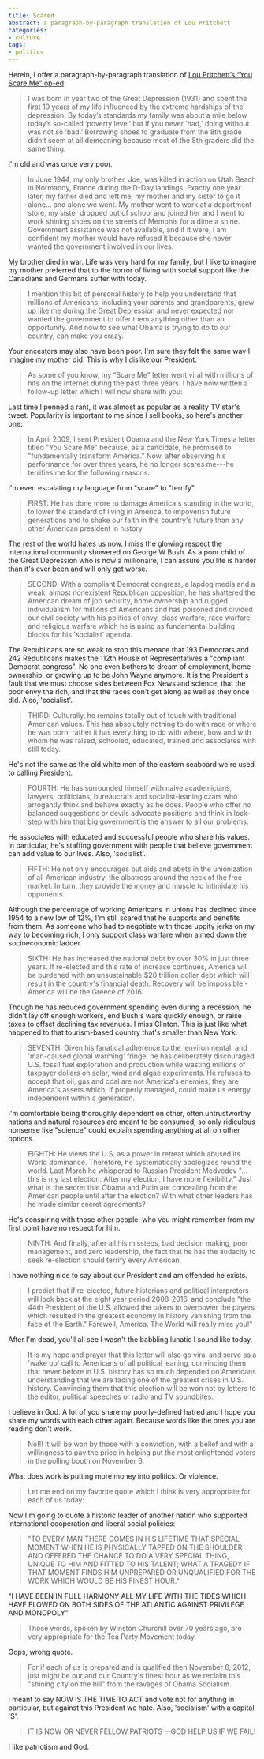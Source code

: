 ```yaml
---
title: Scared
abstract: a paragraph-by-paragraph translation of Lou Pritchett
categories:
- culture
tags:
- politics
---
```


Herein, I offer a paragraph-by-paragraph translation of [Lou Pritchett’s “You Scare Me” op-ed](http://www.canyon-news.com/artman2/publish/Point_of_View_1136/They_Never_Expected_Govt_To_Offer_Anything.php):

> I was born in year two of  the Great Depression (1931) and spent the first 10 years of my life  influenced by the extreme hardships of the depression. By today’s standards my family was about a mile below today’s so-called ‘poverty level’ but if you never ‘had,' doing without was not so ‘bad.’ Borrowing shoes to graduate from the 8th grade didn’t seem at all demeaning because most of the 8th graders did the same thing.	
	
I'm old and was once very poor.
	
> In June 1944, my only brother, Joe, was killed in action on Utah Beach in Normandy, France during the D-Day landings. Exactly one year later, my father died and left me, my mother and my sister to go it alone... and alone we went. My mother went to work at a department store, my sister dropped out of school and joined her and I went to work shining shoes on the streets of Memphis for a dime a shine. Government assistance was not available, and if it were, I am confident my mother would have refused it because she never wanted the government involved in our lives.

My brother died in war. Life was very hard for my family, but I like to imagine my mother preferred that to the horror of living with social support like the Canadians and Germans suffer with today.
	     
> I mention this bit of personal history to help you understand that millions of Americans, including your parents and grandparents, grew up like me  during the Great Depression and never expected nor wanted the government to offer them anything other than an opportunity. And now to see what Obama is trying to do to our country, can make you crazy.

Your ancestors may also have been poor. I'm sure they felt the same way I imagine my mother did. This is why I dislike our President.
	    
> As some of  you know, my “Scare Me" letter went viral with millions of hits on the internet during the past three years. I  have now written a follow-up letter which I will now share with you:

Last time I penned a rant, it was almost as popular as a reality TV star's tweet. Popularity is important to me since I sell books, so here's another one:
	
> In April 2009, I sent President Obama and the New York Times a letter titled "You Scare Me" because, as a candidate, he promised to "fundamentally transform America." Now, after observing his performance for over three years, he no longer scares me---he terrifies me for the following reasons:

I'm even escalating my language from "scare" to "terrify".
	
> FIRST: He has done more to damage America's standing in the world, to lower the standard of living in America, to impoverish future generations and to shake our faith in the country's future than any other American president in history. 

The rest of the world hates us now. I miss the glowing respect the international community showered on George W Bush. As a poor child of the Great Depression who is now a millionaire, I can assure you life is harder than it's ever been and will only get worse.
	
> SECOND: With a compliant Democrat congress, a lapdog media and a weak, almost nonexistent Republican opposition, he  has shattered the American dream of job security, home ownership and rugged individualism for millions of Americans and has poisoned and divided our civil society with his politics of envy, class warfare, race warfare, and religious warfare which  he is using as fundamental building blocks for his 'socialist' agenda. 

The Republicans are so weak to stop this menace that 193 Democrats and 242 Republicans makes the 112th House of Representatives a "compliant Democrat congress". No one even bothers to dream of employment, home ownership, or growing up to be John Wayne anymore. It is the President's fault that we must choose sides between Fox News and science, that the poor envy the rich, and that the races don't get along as well as they once did. Also, 'socialist'.
	
> THIRD: Culturally, he remains totally out of touch with traditional American values. This has absolutely nothing to do with race or where he was born, rather it has everything to do with where, how and with whom he was raised, schooled, educated, trained and associates with still today. 

He's not the same as the old white men of the eastern seaboard we're used to calling President.
	    
> FOURTH: He has surrounded himself with naive academicians, lawyers, politicians, bureaucrats and socialist-leaning czars who arrogantly think and behave exactly as he does. People who  offer no balanced suggestions or devils advocate positions and think in lock-step with him that big government is the answer to all our problems.

He associates with educated and successful people who share his values. In particular, he's staffing government with people that believe government can add value to our lives. Also, 'socialist'.
	 
> FIFTH: He  not only encourages  but aids and abets in the unionization of all American industry, the albatross around the neck of the free market. In turn, they provide the money and muscle to intimidate his opponents. 

Although the percentage of working Americans in unions has declined since 1954 to a new low of 12%, I'm still scared that he supports and benefits from them. As someone who had to negotiate with those uppity jerks on my way to becoming rich, I only support class warfare when aimed down the socioeconomic ladder.
	
> SIXTH: He has increased the national debt by over 30% in just three years. If re-elected and this rate of increase continues, America  will be burdened with an unsustainable $20 trillion dollar debt which will result in the country's financial death. Recovery will be impossible - America will  be the  Greece of 2016. 

Though he has reduced government spending even during a recession, he didn't lay off enough workers, end Bush's wars quickly enough, or raise taxes to offset declining tax revenues. I miss Clinton. This is just like what happened to that tourism-based country that's smaller than New York.
	
> SEVENTH: Given  his  fanatical adherence to the 'environmental'  and  'man-caused global warming' fringe, he has deliberately discouraged U.S. fossil fuel exploration and production while wasting millions of taxpayer dollars on solar, wind and algae experiments. He refuses to accept that oil, gas and coal are not America's enemies, they are America's assets which, if properly managed, could make us energy independent within a generation. 

I'm comfortable being thoroughly dependent on other, often untrustworthy nations and natural resources are meant to be consumed, so only ridiculous nonsense like "science" could explain spending anything at all on other options.

> EIGHTH: He views the U.S. as a power in retreat which abused its World dominance. Therefore, he systematically apologizes round the world. Last March he whispered to Russian President Medvedev "... this is my last election. After my election, I have more flexibility." Just what is the secret that Obama and Putin are concealing from the American people until after the election? With what other leaders has he made similar secret agreements?

He's conspiring with those other people, who you might remember from my first point have no respect for him.

> NINTH: And finally, after all his missteps, bad decision making, poor management, and zero leadership, the fact that  he has  the audacity to seek re-election should terrify every American.

I have nothing nice to say about our President and am offended he exists.
	
> I predict that if re-elected, future historians and political interpreters will  look back at the eight year period 2008-2016, and conclude "the 44th  President of the U.S. allowed the takers to overpower the payers which resulted in the  greatest economy in history vanishing from the face of the Earth." Farewell, America. The World will really miss you!" 

After I'm dead, you'll all see I wasn't the babbling lunatic I sound like today.
	
> It is my hope and prayer that this letter will also go viral and serve as a 'wake up' call to Americans of all political leaning, convincing  them that never before in U.S. history has so much depended on Americans  understanding that we are facing one of the greatest crises in U.S. history. Convincing them that this election will be won not by letters to the editor, political speeches or radio and TV soundbites. 

I believe in God. A lot of you share my poorly-defined hatred and I hope you share my words with each other again. Because words like the ones you are reading don't work.
	
> No!!!  it will be won by those with a conviction, with a belief and with a willingness to pay the price in helping put the most enlightened voters in the polling booth on November 6.

What does work is putting more money into politics. Or violence.
	
> Let me end on my favorite quote which I think is very appropriate for each of us today:

Now I'm going to quote a historic leader of another nation who supported international cooperation and liberal social policies:
	 
> "TO EVERY MAN THERE COMES IN HIS LIFETIME THAT SPECIAL MOMENT WHEN HE IS PHYSICALLY TAPPED ON THE SHOULDER AND OFFERED THE CHANCE TO DO A VERY SPECIAL THING, UNIQUE TO HIM AND FITTED TO HIS TALENT; WHAT A TRAGEDY IF THAT MOMENT FINDS HIM UNPREPARED OR UNQUALIFIED FOR THE WORK WHICH WOULD BE HIS FINEST HOUR."
	
"I HAVE BEEN IN FULL HARMONY ALL MY LIFE WITH THE TIDES WHICH HAVE FLOWED ON BOTH SIDES OF THE ATLANTIC AGAINST PRIVILEGE AND MONOPOLY"
	    
> Those words, spoken by Winston Churchill over 70 years ago, are very appropriate for the Tea Party Movement today. 

Oops, wrong quote.

> For if each of us is prepared and is qualified then November 6, 2012,  just might be our and our Country's finest hour as we reclaim this "shining city on the hill" from the ravages of Obama Socialism. 

I meant to say NOW IS THE TIME TO ACT and vote not for anything in particular, but against this President we hate. Also, 'socialism' with a capital 'S'.
	 
> IT IS NOW OR NEVER FELLOW PATRIOTS --GOD  HELP US IF WE FAIL!

I like patriotism and God.
